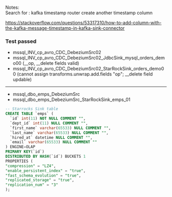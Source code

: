 
Notes:   
Search for : kafka timestamp router create another timestamp column

https://stackoverflow.com/questions/53317310/how-to-add-column-with-the-kafka-message-timestamp-in-kafka-sink-connector





### Test passed
- mssql_INV_cp_avro_CDC_DebeziumSrc02
- mssql_INV_cp_avro_CDC_DebeziumSrc02_JdbcSink_mysql_orders_demo00 (__op, __delete fields valid)
- mssql_INV_cp_avro_CDC_DebeziumSrc02_StarRockSink_orders_demo00 (cannot assign transforms.unwrap.add.fields "op";   __delete field updable)

---

- mssql_dbo_emps_DebeziumSrc
- mssql_dbo_emps_DebeziumSrc_StarRockSink_emps_01
```SQL
-- Starrocks Sink table
CREATE TABLE `emps` (
  `id` int(11) NOT NULL COMMENT "",
  `dept_id` int(11) NULL COMMENT "",
  `first_name` varchar(65533) NULL COMMENT "",
  `last_name` varchar(65533) NULL COMMENT "",
  `hired_at` datetime NULL COMMENT "",
  `email` varchar(65533) NULL COMMENT ""
) ENGINE=OLAP
PRIMARY KEY(`id`)
DISTRIBUTED BY HASH(`id`) BUCKETS 1
PROPERTIES (
"compression" = "LZ4",
"enable_persistent_index" = "true",
"fast_schema_evolution" = "true",
"replicated_storage" = "true",
"replication_num" = "3"
);

```